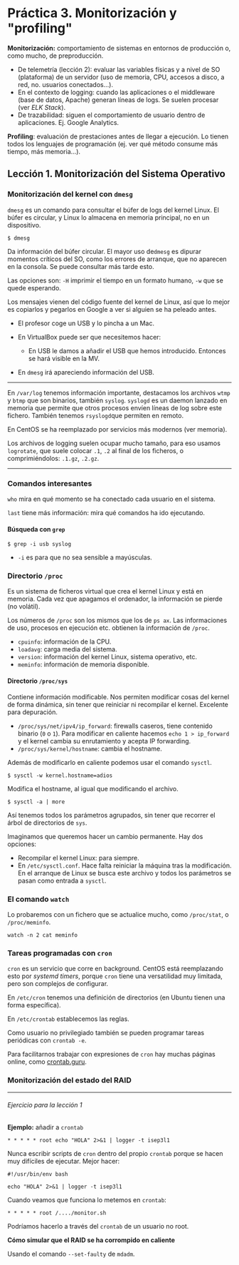# Práctica 3. Monitorización y "profiling"

**Monitorización:** comportamiento de sistemas en entornos de producción o, como mucho, de preproducción.

* De telemetría (lección 2): evaluar las variables físicas y a nivel de SO (plataforma) de un servidor (uso de memoria, CPU, accesos a disco, a red, no. usuarios conectados...).
* En el contexto de logging: cuando las aplicaciones o el middleware (base de datos, Apache) generan líneas de logs. Se suelen procesar (ver _ELK Stack_).
* De trazabilidad: siguen el comportamiento de usuario dentro de aplicaciones. Ej. Google Analytics.

**Profiling**: evaluación de prestaciones antes de llegar a ejecución. Lo tienen todos los lenguajes de programación (ej. ver qué método consume más tiempo, más memoria...).

## Lección 1. Monitorización del Sistema Operativo

### Monitorización del kernel con `dmesg`

`dmesg` es un comando para consultar el búfer de logs del kernel Linux. El búfer es circular, y Linux lo almacena en memoria principal, no en un dispositivo.

~~~
$ dmesg
~~~

Da información del búfer circular. El mayor uso de`dmesg` es dipurar momentos críticos del SO, como los errores de arranque, que no aparecen en la consola. Se puede consultar más tarde esto.

Las opciones son: `-H` imprimir el tiempo en un formato humano, `-w` que se quede esperando.

Los mensajes vienen del código fuente del kernel de Linux, así que lo mejor es copiarlos y pegarlos en Google a ver si alguien se ha peleado antes.

* El profesor coge un USB y lo pincha a un Mac.
* En VirtualBox puede ser que necesitemos hacer:
  * En USB le damos a añadir el USB que hemos introducido. Entonces se hará visible en la MV.

* En `dmesg` irá apareciendo información del USB.

---

En `/var/log` tenemos información importante, destacamos los archivos `wtmp` y `btmp` que son binarios, también `syslog`. `syslogd` es un daemon lanzado en memoria que permite que otros procesos envíen líneas de log sobre este fichero. También tenemos `rsyslogd`que permiten en remoto.

En CentOS se ha reemplazado por servicios más modernos (ver memoria).

Los archivos de logging suelen ocupar mucho tamaño, para eso usamos `logrotate`, que suele colocar `.1`, `.2` al final de los ficheros, o comprimiéndolos: `.1.gz`, `.2.gz`.

----

### Comandos interesantes

`who` mira en qué momento se ha conectado cada usuario en el sistema.

`last` tiene más información: mira qué comandos ha ido ejecutando.

#### Búsqueda con `grep`

~~~
$ grep -i usb syslog
~~~

* `-i` es para que no sea sensible a mayúsculas.

### Directorio `/proc`

Es un sistema de ficheros virtual que crea el kernel Linux y está en memoria. Cada vez que apagamos el ordenador, la información se pierde (no volátil).

Los números de `/proc` son los mismos que los de `ps ax`. Las informaciones de uso, procesos en ejecución etc. obtienen la información de `/proc`.

* `cpuinfo`: información de la CPU.
* `loadavg`: carga media del sistema.
* `version`: información del kernel Linux, sistema operativo, etc.
* `meminfo`: información de memoria disponible.

#### Directorio `/proc/sys`

Contiene información modificable. Nos permiten modificar cosas del kernel de forma dinámica, sin tener que reiniciar ni recompilar el kernel. Excelente para depuración.

* `/proc/sys/net/ipv4/ip_forward`: firewalls caseros, tiene contenido binario (`0` o `1`). Para modificar en caliente hacemos `echo 1 > ip_forward` y el kernel cambia su enrutamiento y acepta IP forwarding.
* `/proc/sys/kernel/hostname`: cambia el hostname.

Además de modificarlo en caliente podemos usar el comando `sysctl`.

~~~
$ sysctl -w kernel.hostname=adios
~~~

Modifica el hostname, al igual que modificando el archivo.

~~~
$ sysctl -a | more
~~~

Así tenemos todos los parámetros agrupados, sin tener que recorrer el árbol de directorios de `sys`.

Imaginamos que queremos hacer un cambio permanente. Hay dos opciones:

* Recompilar el kernel Linux: para siempre.
* En `/etc/sysctl.conf`. Hace falta reiniciar la máquina tras la modificación. En el arranque de Linux se busca este archivo y todos los parámetros se pasan como entrada a `sysctl`.

### El comando `watch`

Lo probaremos con un fichero que se actualice mucho, como `/proc/stat`, o `/proc/meminfo`.

~~~
watch -n 2 cat meminfo
~~~

### Tareas programadas con `cron`

`cron` es un servicio que corre en background. CentOS está reemplazando esto por _systemd timers_, porque `cron` tiene una versatilidad muy limitada, pero son complejos de configurar.

En `/etc/cron` tenemos una definición de directorios (en Ubuntu tienen una forma específica).

En `/etc/crontab` establecemos las reglas.

Como usuario no privilegiado también se pueden programar tareas periódicas con `crontab -e`.

Para facilitarnos trabajar con expresiones de `cron` hay muchas páginas online, como [crontab.guru](https://crontab.guru).

### Monitorización del estado del RAID

----

###### Ejercicio para la lección 1

**Ejemplo:** añadir a `crontab`

~~~~
* * * * * root echo "HOLA" 2>&1 | logger -t isep3l1
~~~~

Nunca escribir scripts de `cron` dentro del propio `crontab` porque se hacen muy difíciles de ejecutar. Mejor hacer:

~~~
#!/usr/bin/env bash

echo "HOLA" 2>&1 | logger -t isep3l1
~~~

Cuando veamos que funciona lo metemos en `crontab`:

~~~
* * * * * root /..../monitor.sh
~~~

Podríamos hacerlo a través del `crontab` de un usuario no root.

**Cómo simular que el RAID se ha corrompido en caliente**

Usando el comando `--set-faulty` de `mdadm`.
